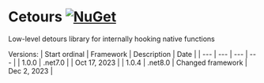 # Cetours [![NuGet](https://img.shields.io/nuget/v/Cetours.svg)](https://www.nuget.org/packages/Cetours)
Low-level detours library for internally hooking native functions

Versions:
| Start ordinal | Framework | Description | Date |
| ---   | ---     | ---               | ---          |
| 1.0.0 | .net7.0 |                   | Oct 17, 2023 |
| 1.0.4 | .net8.0 | Changed framework | Dec 2, 2023  |  
